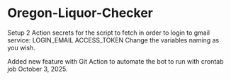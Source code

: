 # Oregon-Liquor-Checker

Setup 2 Action secrets for the script to fetch in order to login to gmail service:
LOGIN_EMAIL
ACCESS_TOKEN
Change the variables naming as you wish.

Added new feature with Git Action to automate the bot to run with crontab job October 3, 2025.
